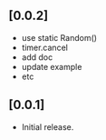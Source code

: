 ## [0.0.2]

- use static Random()
- timer.cancel
- add doc
- update example
- etc

## [0.0.1]

- Initial release.
